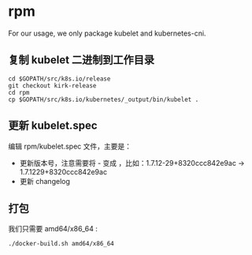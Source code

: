 # rpm

For our usage, we only package kubelet and kubernetes-cni.

## 复制 kubelet 二进制到工作目录

```
cd $GOPATH/src/k8s.io/release
git checkout kirk-release
cd rpm
cp $GOPATH/src/k8s.io/kubernetes/_output/bin/kubelet .
```

## 更新 kubelet.spec

编辑 rpm/kubelet.spec 文件，主要是：

- 更新版本号，注意需要将 - 变成 ，比如：1.7.12-29+8320ccc842e9ac -> 1.7.1229+8320ccc842e9ac
- 更新 changelog

## 打包

我们只需要 amd64/x86_64 :

```
./docker-build.sh amd64/x86_64
```
